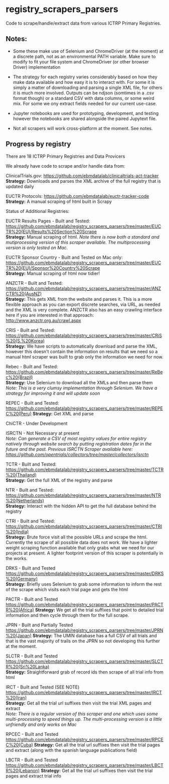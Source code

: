 # registry_scrapers_parsers
Code to scrape/handle/extract data from various ICTRP Primary Registries.

## Notes:

* Some these make use of Selenium and ChromeDriver (at the moment) at a discrete path, not as an environmental PATH variable. Make sure to modify to fit your file system and ChromeDriver (or other browser Driver) implementation

* The strategy for each registry varies considerably based on how they make data available and how easy it is to interact with. For some it is simply a matter of downloading and parsing a single XML file, for others it is much more involved. Outputs can be ndjson (somtimes in a .csv format though) or a standard CSV with data columns, or some weird mix. For some we ony extract fields needed for our current use-case.

* Jupyter notebooks are used for prototyping, development, and testing however the notebooks are shared alongside the paired Jupytext file.

* Not all scrapers will work cross-platform at the moment. See notes.

## Progress by registry

There are 18 ICTRP Primary Registries and Data Provicers

We already have code to scrape and/or handle data from:

ClinicalTrials.gov:
https://github.com/ebmdatalab/clinicaltrials-act-tracker  
**Strategy:** Downloads and parses the XML archive of the full registry that is updated daily

EUCTR Protocols:
https://github.com/ebmdatalab/euctr-tracker-code  
**Strategy:** A manual scraping of html built in Scrapy

Status of Additional Registries:

EUCTR Results Pages - Built and Tested:
https://github.com/ebmdatalab/registry_scrapers_parsers/tree/master/EUCTR%20(EU)/Results%20Section%20Scrape  
**Strategy:** Manual scraping of html. 
*Note there is now both a standard and mutiprocessing version of this scraper available. The multiprocessing version is only tested on Mac.*

EUCTR Sponsor Country - Built and Tested on Mac only: 
https://github.com/ebmdatalab/registry_scrapers_parsers/tree/master/EUCTR%20(EU)/Sponsor%20Country%20Scrape  
**Strategy:** Manual scraping of html now tidier! 

ANZCTR - Built and Tested:
https://github.com/ebmdatalab/registry_scrapers_parsers/tree/master/ANZCTR%20(AusNZ)  
**Strategy:** This gets XML from the website and parses it. This is a more flexible approach as you can export discrete searches, via URL, as needed and the XML is very complete. ANZCTR also has an easy crawling interface here if you are interested in that approach: http://www.anzctr.org.au/crawl.aspx

CRIS - Built and Tested:
https://github.com/ebmdatalab/registry_scrapers_parsers/tree/master/CRiS%20(S.%20Korea)  
**Strategy:** We have scripts to automatically download and parse the XML, however this doesn't contain the information on results that we need so a manual html scraper was built to grab only the information we need for now.

Rebec - Built and Tested:
https://github.com/ebmdatalab/registry_scrapers_parsers/tree/master/ReBec%20(Brazil)  
**Strategy:** Use Selenium to download all the XMLs and then parse them  
*Note: This is a very clumsy implementation through Selenium. We have a strategy for improving it and will update soon*

REPEC - Built and Tested:
https://github.com/ebmdatalab/registry_scrapers_parsers/tree/master/REPEC%20(Peru)
**Strategy:** Get XML and parse

ChiCTR - Under Development

ISRCTN - Not Necessary at present  
*Note: Can generate a CSV of most registry values for entire registry natively through website search by putting registration dates far in the future and the past. Previous ISRCTN Scraper available here: https://github.com/opentrials/collectors/tree/master/collectors/isrctn*

TCTR - Built and Tested:
https://github.com/ebmdatalab/registry_scrapers_parsers/tree/master/TCTR%20(Thailand)  
**Strategy:** Get the full XML of the registry and parse

NTR - Built and Tested:
https://github.com/ebmdatalab/registry_scrapers_parsers/tree/master/NTR%20(Netherlands)  
**Strategy:** Interact with the hidden API to get the full database behind the registry

CTRI - Built and Tested:
https://github.com/ebmdatalab/registry_scrapers_parsers/tree/master/CTRI%20(India)  
**Strategy:** Brute force visit all the possible URLs and scrape the html. Currently the scrape of all possible data does not work. We have a lighter weight scraping function available that only grabs what we need for our projects at present. A lighter footprint version of this scraper is potentially in the works.

DRKS - Built and Tested
https://github.com/ebmdatalab/registry_scrapers_parsers/tree/master/DRKS%20(Germany)  
**Strategy:** Briefly uses Selenium to grab some information to inform the rest of the scrape which visits each trial page and gets the html

PACTR - Built and Tested
https://github.com/ebmdatalab/registry_scrapers_parsers/tree/master/PACTR%20(Africa)
**Strategy:** We get all the trial suffixes that point to detailed trial information and then cycle through them for the full scrape. 

JPRN - Built and Partially Tested
https://github.com/ebmdatalab/registry_scrapers_parsers/tree/master/JPRN%20(Japan)
**Strategy:** The UMIN database has a full CSV of all trials and that is the vast majority of trails on the JPRN so not developing this further at the moment. 

SLCTR - Built and Tested
https://github.com/ebmdatalab/registry_scrapers_parsers/tree/master/SLCTR%20(Sri%20Lanka)  
**Strategy:** Straightforward grab of record ids then scrape of all trial info from html

IRCT - Built and Tested (SEE NOTE)
https://github.com/ebmdatalab/registry_scrapers_parsers/tree/master/IRCT%20(Iran)  
**Strategy:** Get all the trial url suffixes then visit the trial XML pages and extract  
*Note: There is a regular version of this scraper and one which uses some multi-processing to speed things up. The multi-processing version is a little unfriendly and only works on Mac*

RPCEC - Built and Tested
https://github.com/ebmdatalab/registry_scrapers_parsers/tree/master/RPCEC%20(Cuba)
**Strategy:** Get all the trial url suffixes then visit the trial pages and extract (along with the spanish language publications field)

LBCTR - Built and Tested
https://github.com/ebmdatalab/registry_scrapers_parsers/tree/master/LBCTR%20(Lebanon)
**Strategy:** Get all the trial url suffixes then visit the trial pages and extract trial info




